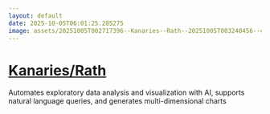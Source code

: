 ```yaml
---
layout: default
date: 2025-10-05T06:01:25.285275
image: assets/20251005T002717396--Kanaries--Rath--20251005T003240456--cropped.png
---
```


# [Kanaries/Rath](https://github.com/Kanaries/Rath)

Automates exploratory data analysis and visualization with AI, supports natural language queries, and generates multi-dimensional charts
